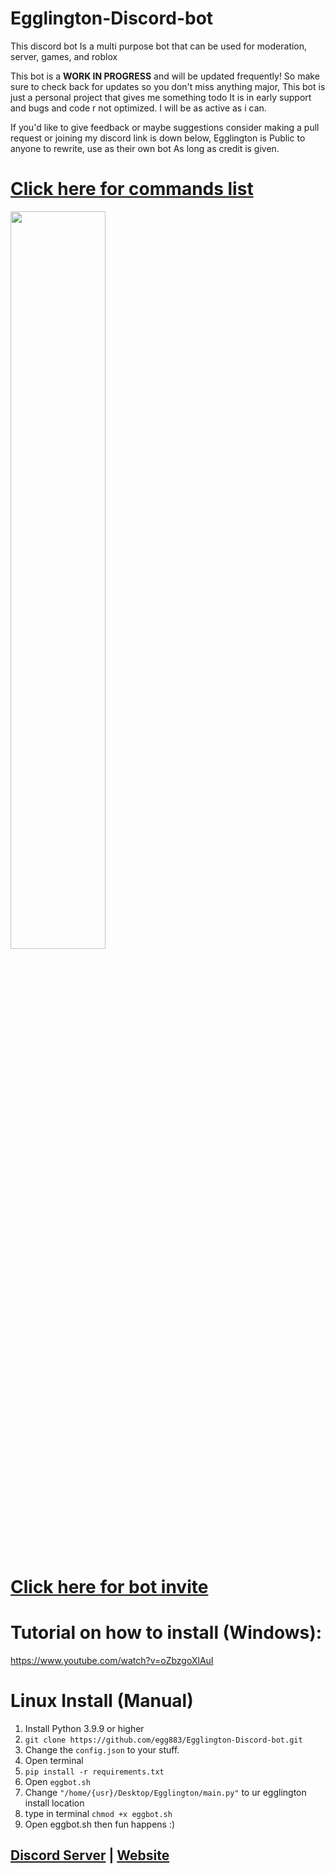 # Egglington-Discord-bot
This discord bot Is a multi purpose bot that can be used for moderation, server, games, and roblox 

This bot is a **WORK IN PROGRESS** and will be updated frequently! So make sure to check back for updates so you don't miss anything major,
This bot is just a personal project that gives me something todo It is in early support and bugs and code r not optimized. I will be as active as i can.

If you'd like to give feedback or maybe suggestions consider making a pull request or joining my discord link is down below,
Egglington is Public to anyone to rewrite, use as their own bot As long as credit is given.

# [Click here for commands list](https://github.com/egg883/Egglington-Discord-bot/blob/main/commands.md)

<p align="left">
    <img width="55%" src="https://i.imgur.com/8d0WfBw.png" />
</p>

# [Click here for bot invite](https://eggbot.site)


# Tutorial on how to install (Windows):
https://www.youtube.com/watch?v=oZbzgoXlAuI

# Linux Install (Manual)
1. Install Python 3.9.9 or higher
2. ```git clone https://github.com/egg883/Egglington-Discord-bot.git```
3. Change the ```config.json``` to your stuff.
4. Open terminal
5. ```pip install -r requirements.txt```
6. Open ```eggbot.sh```
7. Change ```"/home/{usr}/Desktop/Egglington/main.py"``` to ur egglington install location
8. type in terminal ```chmod +x eggbot.sh```
9. Open eggbot.sh then fun happens :)

## [Discord Server](https://discord.gg/EdfyJ47xYe) | [Website](https://eggbot.site)
